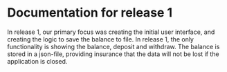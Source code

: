 # Documentation for release 1

In release 1, our primary focus was creating the initial user interface, and creating the logic to save the balance to file. In release 1, the only functionality is showing the balance, deposit and withdraw. The balance is stored in a json-file, providing insurance that the data will not be lost if the application is closed.